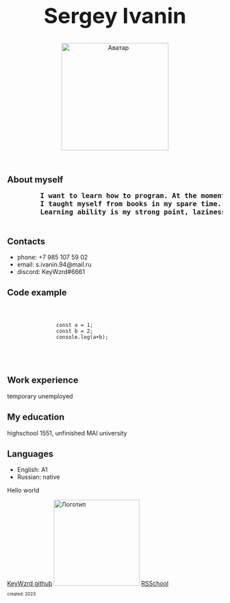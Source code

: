 <!DOCTYPE html>
<html lang="en">
<header>
    <h1 style="font-size: 50px;">Sergey Ivanin</h1>
    <img src="https://sun9-80.userapi.com/impf/qHoNbCYWfmw3cHYNFZTPQPthfDfvhhvEexE6mQ/s1ZdyrTv890.jpg?size=320x320&quality=96&sign=cd80da895eef61d94fbc987ab11390b0&c_uniq_tag=I5_GtzjnwjYUjavP6N3Nf8CNv99RGroZ36BuPjTdT-8&type=album" alt="Аватар" width="250" height="250" title="Yes, thas's me"> 
</header>
<main>
    <section>
        <h2 style="font-size: 20px;">About myself
            <pre style="font-size: 16px;">
        I want to learn how to program. At the moment I have almost zero experience,
        I taught myself from books in my spare time. Naturally, I have no work experience in the field of IT.
        Learning ability is my strong point, laziness is my weakness.
            </pre>
        </h2>
    </section>
    <section>
    <nav>
        <h2 style="font-size: 20px;">Contacts</h2>
        <ul>
            <li>phone: +7 985 107 59 02</li>
            <li>email: s.ivanin.94@mail.ru</li>
            <li>discord: KeyWzrd#6661</li>
        </ul>
    </nav>
    </section>
    <section>
        <h2 style="font-size: 20px;">Code example</h2>
        <code>
            <pre>
                const a = 1;
                const b = 2;
                console.log(a+b);
            </pre>
        </code>
    </section>
    <section>
        <h2 style="font-size: 20px;">Work experience</h2>
        temporary unemployed
    </section>
    <section>
        <h2 style="font-size: 20px;">My education</h2>
        highschool 1551, unfinished MAI university
    </section>
    <section>
        <h2 style="font-size: 20px;">Languages</h2>
        <ul>
            <li>English: A1</li>
            <li>Russian: native</li>
        </ul>
    </section>
</main>
<body>
    <p>Hello world</p>
</body>
<footer>
<a href="https://github.com/KeyWzrd">KeyWzrd github</a>
<img src="https://rs.school/images/rs_school_js.svg" alt="Логотип" width="200" height="200">
<a href="https://rs.school/js/">RSSchool</a>
<p style="font-size: 10px;">created: 2023</p>
</footer>
</html>
